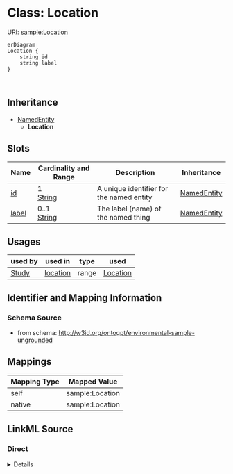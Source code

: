 

# Class: Location



URI: [sample:Location](http://w3id.org/ontogpt/environmental-sample-ungrounded/Location)



```mermaid
erDiagram
Location {
    string id  
    string label  
}



```




## Inheritance
* [NamedEntity](NamedEntity.md)
    * **Location**



## Slots

| Name | Cardinality and Range | Description | Inheritance |
| ---  | --- | --- | --- |
| [id](id.md) | 1 <br/> [String](String.md) | A unique identifier for the named entity | [NamedEntity](NamedEntity.md) |
| [label](label.md) | 0..1 <br/> [String](String.md) | The label (name) of the named thing | [NamedEntity](NamedEntity.md) |





## Usages

| used by | used in | type | used |
| ---  | --- | --- | --- |
| [Study](Study.md) | [location](location.md) | range | [Location](Location.md) |






## Identifier and Mapping Information







### Schema Source


* from schema: http://w3id.org/ontogpt/environmental-sample-ungrounded




## Mappings

| Mapping Type | Mapped Value |
| ---  | ---  |
| self | sample:Location |
| native | sample:Location |







## LinkML Source

<!-- TODO: investigate https://stackoverflow.com/questions/37606292/how-to-create-tabbed-code-blocks-in-mkdocs-or-sphinx -->

### Direct

<details>
```yaml
name: Location
from_schema: http://w3id.org/ontogpt/environmental-sample-ungrounded
is_a: NamedEntity

```
</details>

### Induced

<details>
```yaml
name: Location
from_schema: http://w3id.org/ontogpt/environmental-sample-ungrounded
is_a: NamedEntity
attributes:
  id:
    name: id
    annotations:
      prompt.skip:
        tag: prompt.skip
        value: 'true'
    description: A unique identifier for the named entity
    comments:
    - this is populated during the grounding and normalization step
    from_schema: http://w3id.org/ontogpt/environmental-sample-ungrounded
    rank: 1000
    identifier: true
    alias: id
    owner: Location
    domain_of:
    - NamedEntity
    - Publication
    range: string
    required: true
  label:
    name: label
    annotations:
      owl:
        tag: owl
        value: AnnotationProperty, AnnotationAssertion
    description: The label (name) of the named thing
    from_schema: http://w3id.org/ontogpt/environmental-sample-ungrounded
    aliases:
    - name
    rank: 1000
    slot_uri: rdfs:label
    alias: label
    owner: Location
    domain_of:
    - NamedEntity
    range: string

```
</details>